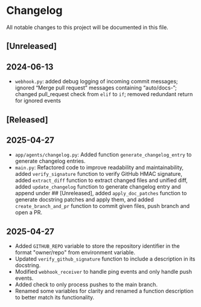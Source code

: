 # Changelog

All notable changes to this project will be documented in this file.

## [Unreleased]

## 2024-06-13
- `webhook.py`: added debug logging of incoming commit messages; ignored “Merge pull request” messages containing “auto/docs-”; changed pull_request check from `elif` to `if`; removed redundant return for ignored events

## [Released]

## 2025-04-27
* `app/agents/changelog.py`: Added function `generate_changelog_entry` to generate changelog entries.
* `main.py`: Refactored code to improve readability and maintainability, added `verify_signature` function to verify GitHub HMAC signature, added `extract_diff` function to extract changed files and unified diff, added `update_changelog` function to generate changelog entry and append under ## [Unreleased], added `apply_doc_patches` function to generate docstring patches and apply them, and added `create_branch_and_pr` function to commit given files, push branch and open a PR.

## 2025-04-27
- Added `GITHUB_REPO` variable to store the repository identifier in the format "owner/repo" from environment variable.
- Updated `verify_github_signature` function to include a description in its docstring.
- Modified `webhook_receiver` to handle ping events and only handle push events.
- Added check to only process pushes to the main branch.
- Renamed some variables for clarity and renamed a function description to better match its functionality.